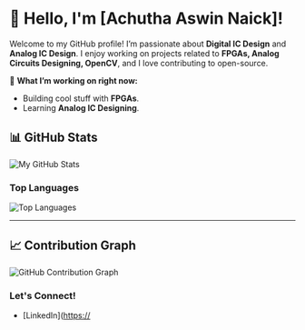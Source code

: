 # 👋 Hello, I'm [Achutha Aswin Naick]!

Welcome to my GitHub profile! I’m passionate about **Digital IC Design** and **Analog IC Design**. I enjoy working on projects related to **FPGAs, Analog Circuits Designing, OpenCV**, and I love contributing to open-source.

🚀 **What I’m working on right now:**
- Building cool stuff with **FPGAs**.
- Learning **Analog IC Designing**.


## 📊 GitHub Stats
![My GitHub Stats](https://github-readme-stats.vercel.app/api?username=aswin2good&show_icons=true&count_private=true&hide=prs&hide_title=true&theme=radical)

### Top Languages
![Top Languages](https://github-readme-stats.vercel.app/api/top-langs/?username=aswin2good&layout=compact&theme=radical)

---

## 📈 Contribution Graph
![GitHub Contribution Graph](https://activity-graph.herokuapp.com/graph?username=aswin2good&theme=react-dark)

### Let's Connect! 
- [LinkedIn]([https://](https://www.linkedin.com/in/aswinsilicon/)



<!--
**aswin2good/aswin2good** is a ✨ _special_ ✨ repository because its `README.md` (this file) appears on your GitHub profile.

Here are some ideas to get you started:

- 🔭 I’m currently working on ...
- 🌱 I’m currently learning ...
- 👯 I’m looking to collaborate on ...
- 🤔 I’m looking for help with ...
- 💬 Ask me about ...
- 📫 How to reach me: ...
- 😄 Pronouns: ...
- ⚡ Fun fact: ...
-->

  

